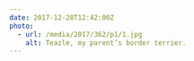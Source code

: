 ```yaml
---
date: 2017-12-28T12:42:00Z
photo:
  - url: /media/2017/362/p1/1.jpg
    alt: Teazle, my parent’s border terrier.
---
```

